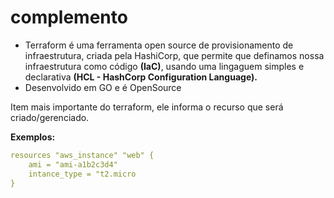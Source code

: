 # complemento

* Terraform é uma ferramenta open source de provisionamento de infraestrutura, criada pela HashiCorp, que permite que definamos nossa infraestrutura como código **(IaC)**, usando uma lingaguem simples e declarativa **(HCL - HashCorp Configuration Language).**
* Desenvolvido em GO e é OpenSource

Item mais importante do terraform, ele informa o recurso que será criado/gerenciado.

**Exemplos:**

```yaml
resources "aws_instance" "web" {
    ami = "ami-a1b2c3d4"
    intance_type = "t2.micro
}
```
